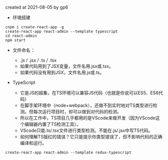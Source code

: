 created at 2021-08-05 by gp6

- 环境搭建
```
cnpm i create-react-app -g
create-react-app react-admin --template typescript
cd react-admin
npm start
```

- 文件命名：
  - .js / .jsx / .ts / .tsx
  - 如果代码用到了JSX变量，文件名用.jsx或.tsx。
  - 如果代码没有用到JSX，文件名用.js或.ts。

- TypeScript
  - 它是JS的超集，在TS环境可以兼容JS代码（也就是你说可以ES5、ES6代码）
  - 在脚手架环境中（node+webpack），还做不到实时地对TS类型进行检测。但每次运行项目时，却可以做到对代码的检测。
  - 所以在工作中，TS项目几乎都用的是VScode来做开发（因为VScode这个编辑器内置了TS检测工具）。
  - VScode只能.ts/.tsx文件进行类型检测。不能在.js/.jsx中写TS代码。
  - 如何理解TS报红的错误？它只是提示你类型错误了，但不影响代码的正确编译和运行。

```
create-react-app react-admin --template redux-typescript
```

